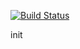 [![Build Status](https://dev.azure.com/analysek4/digimon-cli/_apis/build/status/Analyse4.digimon-cli?branchName=master)](https://dev.azure.com/analysek4/digimon-cli/_build/latest?definitionId=1&branchName=master)

init     